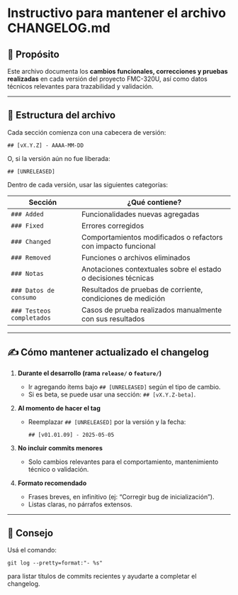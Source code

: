# Instructivo para mantener el archivo CHANGELOG.md

## 📌 Propósito

Este archivo documenta los **cambios funcionales, correcciones y pruebas realizadas** en cada versión del proyecto FMC-320U, así como datos técnicos relevantes para trazabilidad y validación.

---

## 📁 Estructura del archivo

Cada sección comienza con una cabecera de versión:

```
## [vX.Y.Z] - AAAA-MM-DD
```

O, si la versión aún no fue liberada:

```
## [UNRELEASED]
```

Dentro de cada versión, usar las siguientes categorías:

| Sección                 | ¿Qué contiene?                                                      |
|-------------------------|---------------------------------------------------------------------|
| `### Added`             | Funcionalidades nuevas agregadas                                   |
| `### Fixed`             | Errores corregidos                                                 |
| `### Changed`           | Comportamientos modificados o refactors con impacto funcional      |
| `### Removed`           | Funciones o archivos eliminados                                    |
| `### Notas`             | Anotaciones contextuales sobre el estado o decisiones técnicas     |
| `### Datos de consumo`  | Resultados de pruebas de corriente, condiciones de medición        |
| `### Testeos completados` | Casos de prueba realizados manualmente con sus resultados        |

---

## ✍️ Cómo mantener actualizado el changelog

1. **Durante el desarrollo (rama `release/` o `feature/`)**
   - Ir agregando ítems bajo `## [UNRELEASED]` según el tipo de cambio.
   - Si es beta, se puede usar una sección: `## [vX.Y.Z-beta]`.

2. **Al momento de hacer el tag**
   - Reemplazar `## [UNRELEASED]` por la versión y la fecha:
     ```
     ## [v01.01.09] - 2025-05-05
     ```

3. **No incluir commits menores**
   - Solo cambios relevantes para el comportamiento, mantenimiento técnico o validación.

4. **Formato recomendado**
   - Frases breves, en infinitivo (ej: “Corregir bug de inicialización”).
   - Listas claras, no párrafos extensos.

---

## 🧠 Consejo

Usá el comando:

```
git log --pretty=format:"- %s"
```

para listar títulos de commits recientes y ayudarte a completar el changelog.
